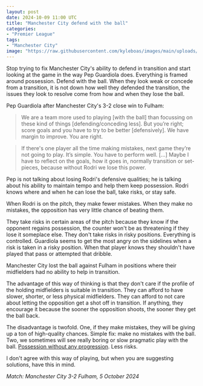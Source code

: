 ```yaml
---
layout: post
date: 2024-10-09 11:00 UTC
title: "Manchester City defend with the ball"
categories:
- "Premier League"
tags:
- "Manchester City"
image: "https://raw.githubusercontent.com/kyleboas/images/main/uploads/2024/10/08/Image-08Oct2024_23:43:08.png"
---
```


Stop trying to fix Manchester City's ability to defend in transition and start looking at the game in the way Pep Guardiola does. Everything is framed around possession. Defend with the ball. When they look weak or concede from a transition, it is not down how well they defended the transition, the issues they look to resolve come from how and when they lose the ball.

<!---more--->

Pep Guardiola after Manchester City's 3-2 close win to Fulham:

> We are a team more used to playing [with the ball] than focussing on these kind of things [defending/conceding less]. But you’re right; score goals and you have to try to be better [defensively]. We have margin to improve. You are right.

> If there's one player all the time making mistakes, next game they’re not going to play. It’s simple. You have to perform well. [...] Maybe I have to reflect on the goals, how it goes in, normally transition or set-pieces, because without Rodri we lose this power.

Pep is not talking about losing Rodri's defensive qualities; he is talking about his ability to maintain tempo and help them keep possession. Rodri knows where and when he can lose the ball, take risks, or stay safe.

When Rodri is on the pitch, they make fewer mistakes. When they make no mistakes, the opposition has very little chance of beating them.

They take risks in certain areas of the pitch because they know if the opponent regains possession, the counter won't be as threatening if they lose it someplace else. They don't take risks in risky positions. Everything is controlled. Guardiola seems to get the most angry on the sidelines when a risk is taken in a risky position. When that player knows they shouldn't have played that pass or attempted that dribble.

Manchester City lost the ball against Fulham in positions where their midfielders had no ability to help in transition. 

The advantage of this way of thinking is that they don't care if the profile of the holding midfielders is suitable in transition. They can afford to have slower, shorter, or less physical midfielders. They can afford to not care about letting the opposition get a shot off in transition. If anything, they encourage it because the sooner the opposition shoots, the sooner they get the ball back. 

The disadvantage is twofold. One, if they make mistakes, they will be giving up a ton of high-quality chances. Simple fix: make no mistakes with the ball. Two, we sometimes will see really boring or slow pragmatic play with the ball. [Possession without any progression](https://tacticsjournal.com/2024/04/01/possession-without-progression/). Less risks.

I don't agree with this way of playing, but when you are suggesting solutions, have this in mind.

*Match: Manchester City 3-2 Fulham, 5 October 2024*